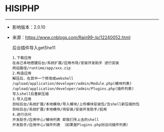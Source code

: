 # HISIPHP

---

- 影响版本：2.0.10

- 来源：https://www.cnblogs.com/Rain99-/p/12240052.html

  后台插件导入get5he11

  ```
  1.下载应用
  在自己本地搭建后台/系统扩展/应用市场/安装开发助手 进行安装
  网站路径/runtime/app/xxx.zip
  2.构造应用
  解压后，在其中一个修改成webshell
  /upload/application/developer/admin/Module.php(模块列表)
  /upload/application/developer/admin/Plugins.php(插件列表)
  写入shell后重新压缩
  3.导入应用
  目标后台/系统扩展/本地模块/导入模块/上传模块安装包/含shell新压缩的包
  目标后台/系统扩展/本地模块/待安装/安装开发助手/启用
  4.进行访问
  开发助手/应用中心/模块列表 即我们传上去的shell
  开发助手/应用中心/插件列表 （如果是Plugins.php则访问插件列表）
  ```

  